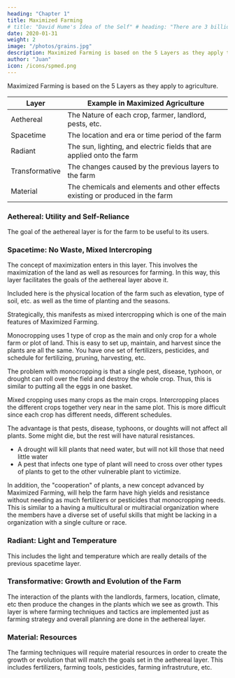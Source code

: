 ```yaml
---
heading: "Chapter 1"
title: Maximized Farming
# title: "David Hume's Idea of the Self" # heading: "There are 3 billion yous"
date: 2020-01-31
weight: 2
image: "/photos/grains.jpg"
description: Maximized Farming is based on the 5 Layers as they apply to agriculture.
author: "Juan"
icon: /icons/spmed.png
---
```



Maximized Farming is based on the 5 Layers as they apply to agriculture. 

Layer | Example in Maximized Agriculture
--- | ---
Aethereal | The Nature of each crop, farmer, landlord, pests, etc. 
Spacetime | The location and era or time period of the farm
Radiant | The sun, lighting, and electric fields that are applied onto the farm
Transformative | The changes caused by the previous layers to the farm
Material | The chemicals and elements and other effects existing or produced in the farm


### Aethereal: Utility and Self-Reliance

The goal of the aethereal layer is for the farm to be useful to its users. 


### Spacetime: No Waste, Mixed Intercroping

The concept of maximization enters in this layer. This involves the maximization of the land as well as resources for farming. In this way, this layer facilitates the goals of the aethereal layer above it. 

Included here is the physical location of the farm such as elevation, type of soil, etc. as well as the time of planting and the seasons. 

Strategically, this manifests as mixed intercropping which is one of the main features of Maximized Farming.

Monocropping uses 1 type of crop as the main and only crop for a whole farm or plot of land. This is easy to set up, maintain, and harvest since the plants are all the same. You have one set of fertilizers, pesticides, and schedule for fertilizing, pruning, harvesting, etc. 

The problem with monocropping is that a single pest, disease, typhoon, or drought can roll over the field and destroy the whole crop. Thus, this is similar to putting all the eggs in one basket. 

Mixed cropping uses many crops as the main crops. Intercropping places the different crops together very near in the same plot. This is more difficult since each crop has different needs, different schedules. 

The advantage is that pests, disease, typhoons, or doughts will not affect all plants. Some might die, but the rest will have natural resistances. 
- A drought will kill plants that need water, but will not kill those that need little  water
- A pest that infects one type of plant will need to cross over other types of plants to get to the other vulnerable plant to victimize. 

In addition, the "cooperation" of plants, a new concept advanced by Maximized Farming, will help the farm have high yields and resistance without needing as much fertilizers or pesticides that monocropping needs. This is similar to a having a multicultural or multiracial organization where the members have a diverse set of useful skills that might be lacking in a organization with a single culture or race. 



### Radiant: Light and Temperature

This includes the light and temperature which are really details of the previous spacetime layer. 


### Transformative: Growth and Evolution of the Farm

The interaction of the plants with the landlords, farmers, location, climate, etc then produce the changes in the plants which we see as growth. This layer is where farming techniques and tactics are implemented just as farming strategy and overall planning are done in the aethereal layer. 



### Material: Resources

The farming techniques will require material resources in order to create the growth or evolution that will match the goals set in the aethereal  layer.   This includes fertilizers, farming tools, pesticides, farming infrastruture, etc. 

